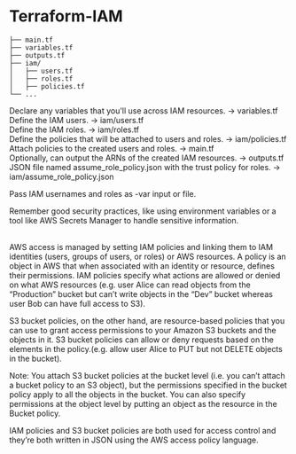 # Terraform-IAM
```
├── main.tf
├── variables.tf
├── outputs.tf
├── iam/
│   ├── users.tf
│   ├── roles.tf
│   ├── policies.tf
└── ...
```

Declare any variables that you'll use across IAM resources. -> variables.tf <br>
Define the IAM users. -> iam/users.tf <br>
Define the IAM roles. -> iam/roles.tf <br>
Define the policies that will be attached to users and roles. -> iam/policies.tf <br>
Attach policies to the created users and roles. -> main.tf <br>
Optionally, can output the ARNs of the created IAM resources. -> outputs.tf <br>
JSON file named assume_role_policy.json with the trust policy for roles. -> iam/assume_role_policy.json <br>

Pass IAM usernames and roles as -var input or file. <br>

Remember good security practices, like using environment variables or a tool like AWS Secrets Manager to handle sensitive information. <br><br>




AWS access is managed by setting IAM policies and linking them to IAM identities (users, groups of users, or roles) or AWS resources. A policy is an object in AWS that when associated with an identity or resource, defines their permissions. IAM policies specify what actions are allowed or denied on what AWS resources (e.g. user Alice can read objects from the “Production” bucket but can’t write objects in the “Dev” bucket whereas user Bob can have full access to S3).

S3 bucket policies, on the other hand, are resource-based policies that you can use to grant access permissions to your Amazon S3 buckets and the objects in it. S3 bucket policies can allow or deny requests based on the elements in the policy.(e.g. allow user Alice to PUT but not DELETE objects in the bucket).

Note: You attach S3 bucket policies at the bucket level (i.e. you can’t attach a bucket policy to an S3 object), but the permissions specified in the bucket policy apply to all the objects in the bucket. You can also specify permissions at the object level by putting an object as the resource in the Bucket policy.

IAM policies and S3 bucket policies are both used for access control and they’re both written in JSON using the AWS access policy language. 
